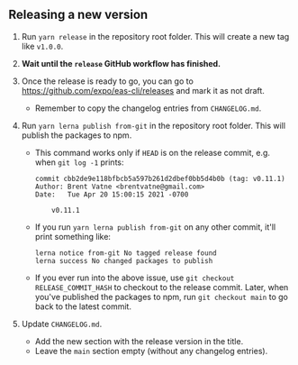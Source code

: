 ## Releasing a new version

1. Run `yarn release` in the repository root folder. This will create a new tag like `v1.0.0`.
1. **Wait until the `release` GitHub workflow has finished.**
1. Once the release is ready to go, you can go to https://github.com/expo/eas-cli/releases and mark it as not draft.
   - Remember to copy the changelog entries from `CHANGELOG.md`.
1. Run `yarn lerna publish from-git` in the repository root folder. This will publish the packages to npm.

   - This command works only if `HEAD` is on the release commit, e.g. when `git log -1` prints:

     ```
     commit cbb2de9e118bfbcb5a597b261d2dbef0bb5d4b0b (tag: v0.11.1)
     Author: Brent Vatne <brentvatne@gmail.com>
     Date:   Tue Apr 20 15:00:15 2021 -0700

         v0.11.1
     ```

   - If you run `yarn lerna publish from-git` on any other commit, it'll print something like:

     ```
     lerna notice from-git No tagged release found
     lerna success No changed packages to publish
     ```

   - If you ever run into the above issue, use `git checkout RELEASE_COMMIT_HASH` to checkout to the release commit. Later, when you've published the packages to npm, run `git checkout main` to go back to the latest commit.

1. Update `CHANGELOG.md`.
   - Add the new section with the release version in the title.
   - Leave the `main` section empty (without any changelog entries).
